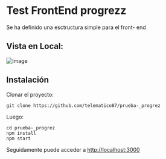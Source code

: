 # Test FrontEnd progrezz

Se ha definido una esctructura simple para el front- end

## Vista en Local:

![image](https://github.com/telematico87/prueba-_progrez/assets/13879086/7963fedc-8a4f-458d-ba30-f0c7c1263653)


## Instalación

Clonar el proyecto:

```
git clone https://github.com/telematico87/prueba-_progrez
```

Luego:

```
cd prueba-_progrez
npm install
npm start
```

Seguidamente puede acceder a  [http://localhost:3000](http://localhost:3000)
